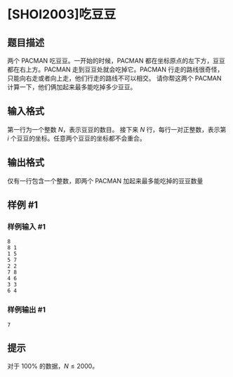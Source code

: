 # [SHOI2003]吃豆豆

## 题目描述

两个 PACMAN 吃豆豆。一开始的时候，PACMAN 都在坐标原点的左下方，豆豆都在右上方。PACMAN 走到豆豆处就会吃掉它。PACMAN 行走的路线很奇怪，只能向右走或者向上走，他们行走的路线不可以相交。 请你帮这两个 PACMAN 计算一下，他们俩加起来最多能吃掉多少豆豆。


## 输入格式

第一行为一个整数 $N$，表示豆豆的数目。 接下来 $N$ 行，每行一对正整数，表示第 $i$ 个豆豆的坐标。任意两个豆豆的坐标都不会重合。


## 输出格式

仅有一行包含一个整数，即两个 PACMAN 加起来最多能吃掉的豆豆数量


## 样例 #1

### 样例输入 #1
```
8 
8 1 
1 5
5 7 
2 2 
7 8 
4 6 
3 3 
6 4
```

### 样例输出 #1

```
7
```

## 提示

对于 $100\%$ 的数据，$N \leq 2000$。
